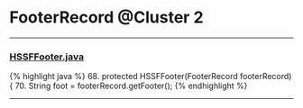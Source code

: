 # FooterRecord @Cluster 2

***

### [HSSFFooter.java](https://searchcode.com/codesearch/view/15642318/)
{% highlight java %}
68.   protected HSSFFooter(FooterRecord footerRecord) {
70. String foot = footerRecord.getFooter();
{% endhighlight %}

***

